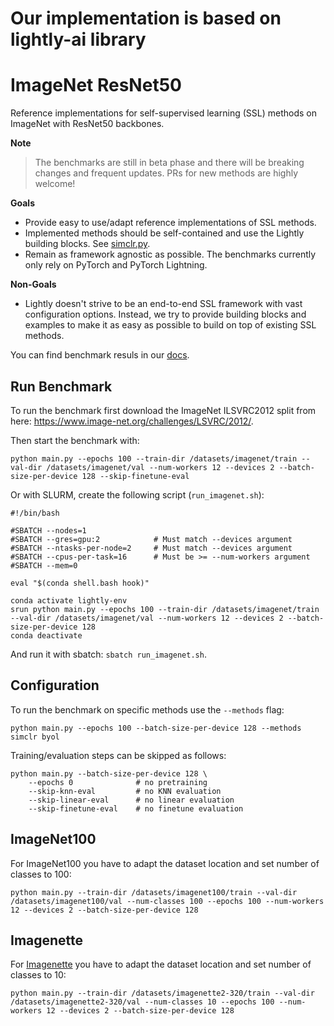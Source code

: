 # Our implementation is based on lightly-ai library

# ImageNet ResNet50

Reference implementations for self-supervised learning (SSL) methods on ImageNet with
ResNet50 backbones.

**Note**
> The benchmarks are still in beta phase and there will be breaking changes and
frequent updates. PRs for new methods are highly welcome!

**Goals**
* Provide easy to use/adapt reference implementations of SSL methods.
* Implemented methods should be self-contained and use the Lightly building blocks.
See [simclr.py](simclr.py).
* Remain as framework agnostic as possible. The benchmarks currently only rely on PyTorch and PyTorch Lightning.


**Non-Goals**
* Lightly doesn't strive to be an end-to-end SSL framework with vast configuration options.
Instead, we try to provide building blocks and examples to make it as easy as possible to
build on top of existing SSL methods.

You can find benchmark resuls in our [docs](https://docs.lightly.ai/self-supervised-learning/getting_started/benchmarks.html).

## Run Benchmark

To run the benchmark first download the ImageNet ILSVRC2012 split from here: https://www.image-net.org/challenges/LSVRC/2012/.


Then start the benchmark with:
```
python main.py --epochs 100 --train-dir /datasets/imagenet/train --val-dir /datasets/imagenet/val --num-workers 12 --devices 2 --batch-size-per-device 128 --skip-finetune-eval
```

Or with SLURM, create the following script (`run_imagenet.sh`):
```
#!/bin/bash

#SBATCH --nodes=1
#SBATCH --gres=gpu:2            # Must match --devices argument
#SBATCH --ntasks-per-node=2     # Must match --devices argument
#SBATCH --cpus-per-task=16      # Must be >= --num-workers argument
#SBATCH --mem=0

eval "$(conda shell.bash hook)"

conda activate lightly-env
srun python main.py --epochs 100 --train-dir /datasets/imagenet/train --val-dir /datasets/imagenet/val --num-workers 12 --devices 2 --batch-size-per-device 128
conda deactivate
```

And run it with sbatch: `sbatch run_imagenet.sh`.


## Configuration

To run the benchmark on specific methods use the `--methods` flag:
```
python main.py --epochs 100 --batch-size-per-device 128 --methods simclr byol
```

Training/evaluation steps can be skipped as follows:
```
python main.py --batch-size-per-device 128 \
    --epochs 0              # no pretraining
    --skip-knn-eval         # no KNN evaluation
    --skip-linear-eval      # no linear evaluation
    --skip-finetune-eval    # no finetune evaluation
```

## ImageNet100

For ImageNet100 you have to adapt the dataset location and set number of classes to 100:
```
python main.py --train-dir /datasets/imagenet100/train --val-dir /datasets/imagenet100/val --num-classes 100 --epochs 100 --num-workers 12 --devices 2 --batch-size-per-device 128
```


## Imagenette

For [Imagenette](https://github.com/fastai/imagenette) you have to adapt the dataset location and set number of classes to 10:

```
python main.py --train-dir /datasets/imagenette2-320/train --val-dir /datasets/imagenette2-320/val --num-classes 10 --epochs 100 --num-workers 12 --devices 2 --batch-size-per-device 128
```

